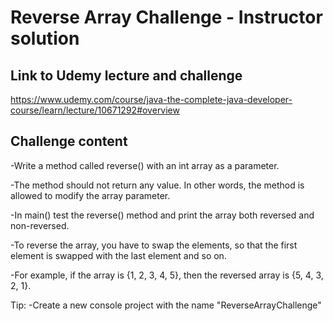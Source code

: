 # Reverse Array Challenge - Instructor solution

## Link to Udemy lecture and challenge

https://www.udemy.com/course/java-the-complete-java-developer-course/learn/lecture/10671292#overview

## Challenge content

-Write a method called reverse() with an int array as a parameter.

-The method should not return any value. In other words, the method is allowed to modify the array parameter.

-In main() test the reverse() method and print the array both reversed and non-reversed.

-To reverse the array, you have to swap the elements, so that the first element is swapped with the last element and so on.

-For example, if the array is {1, 2, 3, 4, 5}, then the reversed array is {5, 4, 3, 2, 1}.


Tip:
	-Create a new console project with the name "ReverseArrayChallenge"
	


